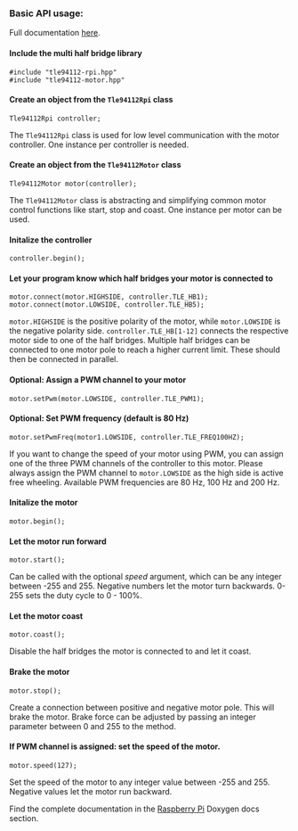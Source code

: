 ### Basic API usage:

Full documentation [here](https://infineon.github.io/multi-half-bridge/).

#### Include the multi half bridge library
```
#include "tle94112-rpi.hpp"
#include "tle94112-motor.hpp"
```

#### Create an object from the `Tle94112Rpi` class
```
Tle94112Rpi controller;
```

The `Tle94112Rpi` class is used for low level communication with the motor controller. One instance per controller is needed.

#### Create an object from the `Tle94112Motor` class
```
Tle94112Motor motor(controller);
```

The `Tle94112Motor` class is abstracting and simplifying common motor control functions like start, stop and coast. One instance per motor can be used.

#### Initalize the controller
```
controller.begin();
```

#### Let your program know which half bridges your motor is connected to
```
motor.connect(motor.HIGHSIDE, controller.TLE_HB1);
motor.connect(motor.LOWSIDE, controller.TLE_HB5);
```

`motor.HIGHSIDE` is the positive polarity of the motor, while `motor.LOWSIDE` is the negative polarity side. `controller.TLE_HB[1-12]` connects the respective motor side to one of the half bridges. Multiple half bridges can be connected to one motor pole to reach a higher current limit. These should then be connected in parallel.

#### Optional: Assign a PWM channel to your motor
```
motor.setPwm(motor.LOWSIDE, controller.TLE_PWM1);
```

#### Optional: Set PWM frequency (default is 80 Hz)
```
motor.setPwmFreq(motor1.LOWSIDE, controller.TLE_FREQ100HZ);
```

If you want to change the speed of your motor using PWM, you can assign one of the three PWM channels of the controller to this motor. Please always assign the PWM channel to `motor.LOWSIDE` as the high side is active free wheeling. Available PWM frequencies are 80 Hz, 100 Hz and 200 Hz.

#### Initalize the motor
```
motor.begin();
```

#### Let the motor run forward
```
motor.start();
```

Can be called with the optional _speed_ argument, which can be any integer between -255 and 255. Negative numbers let the motor turn backwards. 0-255 sets the duty cycle to 0 - 100%.

#### Let the motor coast
```
motor.coast();
```

Disable the half bridges the motor is connected to and let it coast.

#### Brake the motor
```
motor.stop();
```

Create a connection between positive and negative motor pole. This will brake the motor. Brake force can be adjusted by passing an integer parameter between 0 and 255 to the method.

#### If PWM channel is assigned: set the speed of the motor.
```
motor.speed(127);
```

Set the speed of the motor to any integer value between -255 and 255. Negative values let the motor run backward. 

Find the complete documentation in the [Raspberry Pi](https://infineon.github.io/multi-half-bridge/) Doxygen docs section.